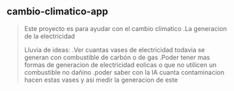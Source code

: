 ## cambio-climatico-app
>Este proyecto es para ayudar con el cambio climatico
>.La generacion de la electricidad 
>
>Lluvia de ideas:
>.Ver cuantas vases de electricidad todavia se generan con combustible de carbón o de gas 
>.Poder tener mas formas de generacion de electricidad eolicas o que no utilicen un combustible no dañino
>.poder saber con la IA cuanta contaminacion hacen estas vases y asi medir la generacion de este
>

